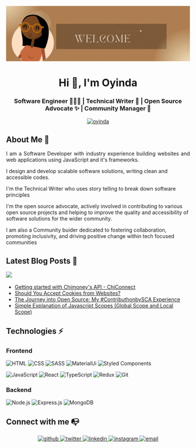 <img src="https://github.com/mzoyinda/mzoyinda/blob/8d165ec1f7a11373f9264d571965becf37feb163/assets/banner.gif" alt="Oyinda Logo" /> 
<h1 align="center">Hi 👋, I'm Oyinda</h1>
<h3 align="center">Software Engineer 👩🏾‍💻 | Technical Writer 📝 | Open Source Advocate ✨ | Community Manager 🧡 </h3>

<p align="center"> <a href="https://twitter.com/oyindawodu" target="blank"><img src="https://img.shields.io/twitter/follow/oyindawodu?logo=twitter&style=for-the-badge&logo=appveyor" alt="oyinda" width="300px"/></a> </p>

<h2> About Me 🌼 </h2>
<p align='justify'>I am a Software Developer with industry experience building websites and web applications using JavaScript and it's frameworks.

I design and develop scalable software solutions, writing clean and accessible codes.

I'm the Technical Writer who uses story telling to break down software principles
 
I'm the open source advocate, actively involved in contributing to various open source projects and helping to improve the quality and accessibility of software solutions for the wider community.

I am also a Community buider dedicated to fostering collaboration, promoting inclusivity, and driving positive change within tech focused communities</p>


<h2> Latest Blog Posts 🔖</h2>
<img src="https://img.shields.io/badge/Hashnode-2962FF?style=for-the-badge&logo=hashnode&logoColor=white"  width="150px" />
<ul>
  <li><a href="https://community-chimoney.hashnode.dev/getting-started-with-chimoneys-api-chiconnect" target="blank">Getting started with Chimoney's API - ChiConnect</a></li>
  <li><a href="https://oyindawodu.hashnode.dev/should-you-accept-cookies-from-websites" target="blank">Should You Accept Cookies from Websites?</a></li>
  <li><a href="https://oyindawodu.hashnode.dev/the-journey-into-open-source-my-contributhonbysca-experience" target="blank">The Journey into Open Source: My #ContributhonbySCA Experience</a></li>
  <li><a href="https://oyindawodu.hashnode.dev/simple-explanation-of-javascript-scopes-global-scope-and-local-scope" target="blank">
Simple Explanation of Javascript Scopes (Global Scope and Local Scope)</a></li>
</ul>

<h2 align="left">Technologies ⚡ </h2>

<h3>Frontend</h3>

![HTML](https://img.shields.io/badge/HTML-239120?style=for-the-badge&logo=html5&logoColor=white)
![CSS](https://img.shields.io/badge/CSS-239120?&style=for-the-badge&logo=css3&logoColor=white)
![SASS](https://img.shields.io/badge/Sass-CC6699?style=for-the-badge&logo=sass&logoColor=white)
![MaterialUi](https://img.shields.io/badge/Material-UI-3776AB?style=for-the-badge&logo=material-ui&logoColor=white)
![Styled Components](https://img.shields.io/badge/styled--components-DB7093?style=for-the-badge&logo=styled-components&logoColor=white)

![JavaScript](https://img.shields.io/badge/JavaScript-F7DF1E?style=for-the-badge&logo=javascript&logoColor=black)
![React](https://img.shields.io/badge/React-20232A?style=for-the-badge&logo=react&logoColor=61DAFB)
![TypeScript](https://img.shields.io/badge/TypeScript-007ACC?style=for-the-badge&logo=typescript&logoColor=white)
![Redux](https://img.shields.io/badge/Redux-593D88?style=for-the-badge&logo=redux&logoColor=white)
![Git](https://img.shields.io/badge/Git-F05032?style=for-the-badge&logo=git&logoColor=white)


<h3>Backend</h3>

![Node.js](https://img.shields.io/badge/Node.js-43853D?style=for-the-badge&logo=node.js&logoColor=white)
![Express.js](https://img.shields.io/badge/Express.js-404D59?style=for-the-badge)
![MongoDB](https://img.shields.io/badge/MongoDB-3776AB?style=for-the-badge&logo=mongoDB&logoColor=white)


## Connect with me 📭
<div align="center">
<a href="http://github.com/mzoyinda" target="_blank">
<img src=https://img.shields.io/badge/github-%2324292e.svg?&style=for-the-badge&logo=github&logoColor=white alt=github style="margin-bottom: 5px;" />
</a>
<a href="https://twitter.com/oyindawodu" target="_blank">
<img src=https://img.shields.io/badge/twitter-%2300acee.svg?&style=for-the-badge&logo=twitter&logoColor=white alt=twitter style="margin-bottom: 5px;" />
</a>
<a href="https://www.linkedin.com/in/oyin-dawodu" target="_blank">
<img src=https://img.shields.io/badge/linkedin-%231E77B5.svg?&style=for-the-badge&logo=linkedin&logoColor=white alt=linkedin style="margin-bottom: 5px;" />
</a>
<a href="https://www.instagram.com/oyin_dawodu/" target="_blank">
<img src=https://img.shields.io/badge/instagram-%23000000.svg?&style=for-the-badge&logo=instagram&logoColor=white alt=instagram style="margin-bottom: 5px;" />
</a>
<a href="mailto:oyindamoladawodu@gmail.com" target="_blank"><img src="https://img.shields.io/badge/Gmail-D14836?style=for-the-badge&logo=gmail&logoColor=white" alt="email" style="margin-bottom: 5px;" /> </a> 
</div>  
